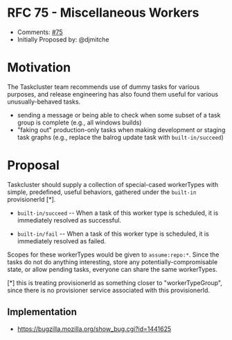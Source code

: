 # RFC 75 - Miscellaneous Workers
* Comments: [#75](https://api.github.com/repos/taskcluster/taskcluster-rfcs/issues/75)
* Initially Proposed by: @djmitche


# Motivation

The Taskcluster team recommends use of dummy tasks for various purposes, and release engineering has also found them useful for various unusually-behaved tasks.

 * sending a message or being able to check when some subset of a task group is complete (e.g., all windows builds)
 * "faking out" production-only tasks when making development or staging task graphs (e.g., replace the balrog update task with `built-in/succeed`)

# Proposal

Taskcluster should supply a collection of special-cased workerTypes with
simple, predefined, useful behaviors, gathered under the `built-in` provisionerId [*].

* `built-in/succeed` -- When a task of this worker type is scheduled, it is
  immediately resolved as successful.

* `built-in/fail` -- When a task of this worker type is scheduled, it is
  immediately resolved as failed.

Scopes for these workerTypes would be given to `assume:repo:*`.  Since the tasks do not do anything interesting, store any potentially-compromisable state, or allow pending tasks, everyone can share the same workerTypes.

[*] this is treating provisionerId as something closer to "workerTypeGroup", since there is no provisioner service associated with this provisionerId.

## Implementation

* https://bugzilla.mozilla.org/show_bug.cgi?id=1441625
